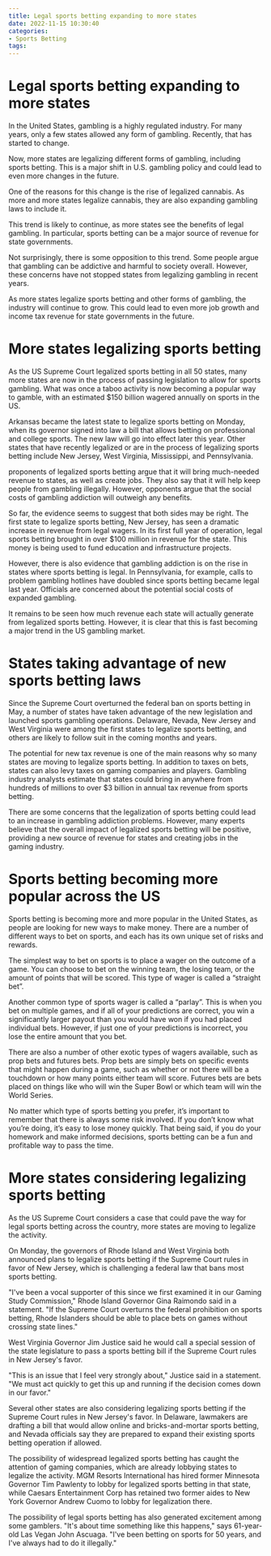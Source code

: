 ```yaml
---
title: Legal sports betting expanding to more states
date: 2022-11-15 10:30:40
categories:
- Sports Betting
tags:
---
```



#  Legal sports betting expanding to more states

In the United States, gambling is a highly regulated industry. For many years, only a few states allowed any form of gambling. Recently, that has started to change.

Now, more states are legalizing different forms of gambling, including sports betting. This is a major shift in U.S. gambling policy and could lead to even more changes in the future.

One of the reasons for this change is the rise of legalized cannabis. As more and more states legalize cannabis, they are also expanding gambling laws to include it.

This trend is likely to continue, as more states see the benefits of legal gambling. In particular, sports betting can be a major source of revenue for state governments.

Not surprisingly, there is some opposition to this trend. Some people argue that gambling can be addictive and harmful to society overall. However, these concerns have not stopped states from legalizing gambling in recent years.

As more states legalize sports betting and other forms of gambling, the industry will continue to grow. This could lead to even more job growth and income tax revenue for state governments in the future.

#  More states legalizing sports betting

As the US Supreme Court legalized sports betting in all 50 states, many more states are now in the process of passing legislation to allow for sports gambling. What was once a taboo activity is now becoming a popular way to gamble, with an estimated $150 billion wagered annually on sports in the US.

Arkansas became the latest state to legalize sports betting on Monday, when its governor signed into law a bill that allows betting on professional and college sports. The new law will go into effect later this year. Other states that have recently legalized or are in the process of legalizing sports betting include New Jersey, West Virginia, Mississippi, and Pennsylvania.

 proponents of legalized sports betting argue that it will bring much-needed revenue to states, as well as create jobs. They also say that it will help keep people from gambling illegally. However, opponents argue that the social costs of gambling addiction will outweigh any benefits.

So far, the evidence seems to suggest that both sides may be right. The first state to legalize sports betting, New Jersey, has seen a dramatic increase in revenue from legal wagers. In its first full year of operation, legal sports betting brought in over $100 million in revenue for the state. This money is being used to fund education and infrastructure projects.

However, there is also evidence that gambling addiction is on the rise in states where sports betting is legal. In Pennsylvania, for example, calls to problem gambling hotlines have doubled since sports betting became legal last year. Officials are concerned about the potential social costs of expanded gambling.

It remains to be seen how much revenue each state will actually generate from legalized sports betting. However, it is clear that this is fast becoming a major trend in the US gambling market.

#  States taking advantage of new sports betting laws

Since the Supreme Court overturned the federal ban on sports betting in May, a number of states have taken advantage of the new legislation and launched sports gambling operations. Delaware, Nevada, New Jersey and West Virginia were among the first states to legalize sports betting, and others are likely to follow suit in the coming months and years.

The potential for new tax revenue is one of the main reasons why so many states are moving to legalize sports betting. In addition to taxes on bets, states can also levy taxes on gaming companies and players. Gambling industry analysts estimate that states could bring in anywhere from hundreds of millions to over $3 billion in annual tax revenue from sports betting.

There are some concerns that the legalization of sports betting could lead to an increase in gambling addiction problems. However, many experts believe that the overall impact of legalized sports betting will be positive, providing a new source of revenue for states and creating jobs in the gaming industry.

#  Sports betting becoming more popular across the US

Sports betting is becoming more and more popular in the United States, as people are looking for new ways to make money. There are a number of different ways to bet on sports, and each has its own unique set of risks and rewards.

The simplest way to bet on sports is to place a wager on the outcome of a game. You can choose to bet on the winning team, the losing team, or the amount of points that will be scored. This type of wager is called a “straight bet”.

Another common type of sports wager is called a “parlay”. This is when you bet on multiple games, and if all of your predictions are correct, you win a significantly larger payout than you would have won if you had placed individual bets. However, if just one of your predictions is incorrect, you lose the entire amount that you bet.

There are also a number of other exotic types of wagers available, such as prop bets and futures bets. Prop bets are simply bets on specific events that might happen during a game, such as whether or not there will be a touchdown or how many points either team will score. Futures bets are bets placed on things like who will win the Super Bowl or which team will win the World Series.

No matter which type of sports betting you prefer, it’s important to remember that there is always some risk involved. If you don’t know what you’re doing, it’s easy to lose money quickly. That being said, if you do your homework and make informed decisions, sports betting can be a fun and profitable way to pass the time.

#  More states considering legalizing sports betting

As the US Supreme Court considers a case that could pave the way for legal sports betting across the country, more states are moving to legalize the activity.

On Monday, the governors of Rhode Island and West Virginia both announced plans to legalize sports betting if the Supreme Court rules in favor of New Jersey, which is challenging a federal law that bans most sports betting.

"I've been a vocal supporter of this since we first examined it in our Gaming Study Commission," Rhode Island Governor Gina Raimondo said in a statement. "If the Supreme Court overturns the federal prohibition on sports betting, Rhode Islanders should be able to place bets on games without crossing state lines."

West Virginia Governor Jim Justice said he would call a special session of the state legislature to pass a sports betting bill if the Supreme Court rules in New Jersey's favor.

"This is an issue that I feel very strongly about," Justice said in a statement. "We must act quickly to get this up and running if the decision comes down in our favor."

Several other states are also considering legalizing sports betting if the Supreme Court rules in New Jersey's favor. In Delaware, lawmakers are drafting a bill that would allow online and bricks-and-mortar sports betting, and Nevada officials say they are prepared to expand their existing sports betting operation if allowed.

The possibility of widespread legalized sports betting has caught the attention of gaming companies, which are already lobbying states to legalize the activity. MGM Resorts International has hired former Minnesota Governor Tim Pawlenty to lobby for legalized sports betting in that state, while Caesars Entertainment Corp has retained two former aides to New York Governor Andrew Cuomo to lobby for legalization there.

The possibility of legal sports betting has also generated excitement among some gamblers. "It's about time something like this happens," says 61-year-old Las Vegan John Ascuaga. "I've been betting on sports for 50 years, and I've always had to do it illegally."
